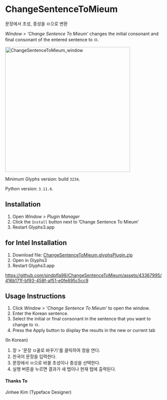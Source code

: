 # ChangeSentenceToMieum
문장에서 초성, 종성을 ㅁ으로 변환

*Window > 'Change Sentence To Mieum'* changes the initial consonant and final consonant of the entered sentence to ㅁ.

<img width="400" alt="ChangeSentenceToMieum_window" src="https://github.com/sindpfla98/ChangeSentenceToMieum/assets/43367995/6cdd4b70-c3ed-4cca-b19d-605e6dbaaed9">

Minimum Glyphs version: build `3234`.

Python version: `3.11.6`.

## Installation

1. Open *Window > Plugin Manager*
2. Click the `Install` button next to ’Change Sentence To Mieum’
3. Restart Glyphs3.app

## for Intel Installation
1. Download file: [ChangeSentenceToMieum.glyphsPlugin.zip](https://github.com/sindpfla98/ChangeSentenceToMieum/files/14018694/ChangeSentenceToMieum.glyphsPlugin.zip)
2. Open in Glyphs3
3. Restart Glyphs3.app

https://github.com/sindpfla98/ChangeSentenceToMieum/assets/43367995/416b171f-bf93-458f-af51-e0fe695c5cc9

## Usage Instructions
1. Click *Window > 'Change Sentence To Mieum'* to open the window.
2. Enter the Korean sentence.
3. Select the initial or final consonant in the sentence that you want to change to ㅁ.
4. Press the Apply button to display the results in the new or current tab

(In Korean)
1. 창 > '문장 ㅁ꼴로 바꾸기'를 클릭하여 창을 연다.
2. 한국어 문장을 입력한다.
3. 문장에서 ㅁ으로 바꿀 초성이나 종성을 선택한다.
4. 실행 버튼을 누르면 결과가 새 탭이나 현재 탭에 출력된다.

#### Thanks To

Jinhee Kim (Typeface Designer)

